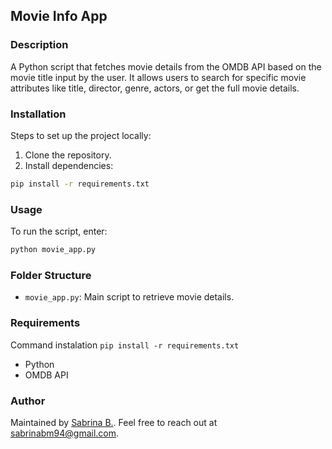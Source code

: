 ## Movie Info App

### Description

A Python script that fetches movie details from the OMDB API based on the movie title input by the user. It allows users to search for specific movie attributes like title, director, genre, actors, or get the full movie details.

### Installation

Steps to set up the project locally:

1. Clone the repository.
2. Install dependencies:

```bash
pip install -r requirements.txt
```

### Usage

To run the script, enter:

```bash
python movie_app.py
```

### Folder Structure

- `movie_app.py`: Main script to retrieve movie details.

### Requirements

Command instalation `pip install -r requirements.txt`

- Python
- OMDB API

### Author

Maintained by [Sabrina B.](https://github.com/sabrinabm94/about/blob/main/README.md). Feel free to reach out at <sabrinabm94@gmail.com>.
